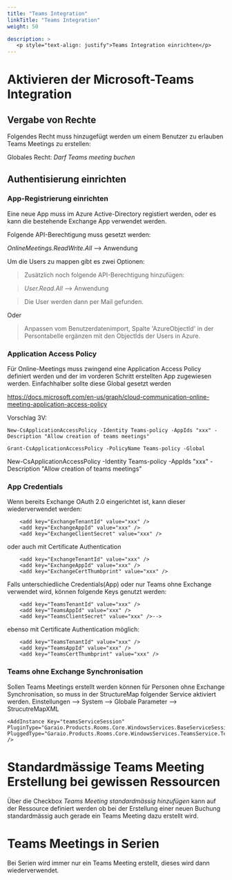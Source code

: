 ```yaml
---
title: "Teams Integration"
linkTitle: "Teams Integration"
weight: 50

description: >
   <p style="text-align: justify">Teams Integration einrichten</p>
---
```



# Aktivieren der Microsoft-Teams Integration

## Vergabe von Rechte

Folgendes Recht muss hinzugefügt werden um einem Benutzer zu erlauben Teams Meetings zu erstellen:

Globales Recht: *Darf Teams meeting buchen*

## Authentisierung einrichten

### App-Registrierung einrichten

Eine neue App muss im Azure Active-Directory registiert werden, oder es kann die bestehende Exchange App verwendet werden.

Folgende API-Berechtigung muss gesetzt werden:

*OnlineMeetings.ReadWrite.All*  --> Anwendung

Um die Users zu mappen gibt es zwei Optionen:

>Zusätzlich noch folgende API-Berechtigung hinzufügen:

>*User.Read.All* --> Anwendung

>Die User werden dann per Mail gefunden.

Oder

>  Anpassen vom Benutzerdatenimport, Spalte 'AzureObjectId' in der Persontabelle ergänzen mit den ObjectIds der Users in Azure.

### Application Access Policy

Für Online-Meetings muss zwingend eine Application Access Policy definiert werden und der im vorderen Schritt erstellten App zugewiesen werden. Einfachhalber sollte diese Global gesetzt werden

https://docs.microsoft.com/en-us/graph/cloud-communication-online-meeting-application-access-policy

Vorschlag 3V:

```
New-CsApplicationAccessPolicy -Identity Teams-policy -AppIds "xxx" -Description "Allow creation of teams meetings"

Grant-CsApplicationAccessPolicy -PolicyName Teams-policy -Global
```
New-CsApplicationAccessPolicy -Identity Teams-policy -AppIds "xxx" -Description "Allow creation of teams meetings"

### App Credentials

Wenn bereits Exchange OAuth 2.0 eingerichtet ist, kann dieser wiederverwendet werden:

```
    <add key="ExchangeTenantId" value="xxx" />
    <add key="ExchangeAppId" value="xxx" />
    <add key="ExchangeClientSecret" value="xxx" />
```
oder auch mit Certificate Authentication
```
    <add key="ExchangeTenantId" value="xxx" />
    <add key="ExchangeAppId" value="xxx" />
    <add key="ExchangeCertThumbprint" value="xxx" />
```
Falls unterschiedliche Credentials(App) oder nur Teams ohne Exchange verwendet wird, können folgende Keys genutzt werden:

```
    <add key="TeamsTenantId" value="xxx" />
    <add key="TeamsAppId" value="xxx" />
    <add key="TeamsClientSecret" value="xxx" />-->
```
ebenso mit Certificate Authentication möglich:
```
    <add key="TeamsTenantId" value="xxx" />
    <add key="TeamsAppId" value="xxx" />
    <add key="TeamsCertThumbprint" value="xxx" />
```

### Teams ohne Exchange Synchronisation

Sollen Teams Meetings erstellt werden können für Personen ohne Exchange Synchronisation, so muss in der StructureMap folgender Service aktiviert werden. Einstellungen --> System --> Globale Parameter --> StrucutreMapXML

```
<AddInstance Key="teamsServiceSession" PluginType="Garaio.Products.Rooms.Core.WindowsServices.BaseServiceSession,Garaio.Products.Rooms.Core" PluggedType="Garaio.Products.Rooms.Core.WindowsServices.TeamsService.TeamsServiceSession,Garaio.Products.Rooms.Core" />
```

# Standardmässige Teams Meeting Erstellung bei gewissen Ressourcen

Über die Checkbox *Teams Meeting standardmässig hinzufügen* kann auf der Ressource definiert werden ob bei der Erstellung einer neuen Buchung standardmässig auch gerade ein Teams Meeting dazu erstellt wird.

# Teams Meetings in Serien

Bei Serien wird immer nur ein Teams Meeting erstellt, dieses wird dann wiederverwendet.





